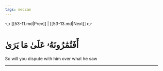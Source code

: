 ```yaml
---
tags: meccan
---
```


👈 [[53-11.md|Prev]] | [[53-13.md|Next]] 👉

# أَفَتُمَٰرُونَهُۥ عَلَىٰ مَا يَرَىٰ

So will you dispute with him over what he saw

---

